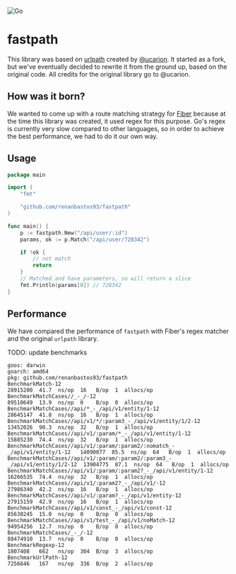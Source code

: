![Go](https://github.com/renanbastos93/fastpath/workflows/Go/badge.svg)

# fastpath
This library was based on [urlpath](https://github.com/ucarion/urlpath) created by [@ucarion](https://github.com/ucarion). It started as a fork, but we've eventually decided to rewrite it from the ground up, based on the original code. All credits for the original library go to @ucarion.

## How was it born?
We wanted to come up with a route matching strategy for [Fiber](https://gofiber.io/) because at the time this library was created, it used regex for this purpose. Go's regex is currently very slow compared to other languages, so in order to achieve the best performance, we had to do it our own way.

## Usage
```go 
package main

import (
    "fmt"

    "github.com/renanbastos93/fastpath"
)

func main() {
    p := fastpath.New("/api/user/:id")
    params, ok := p.Match("/api/user/728342")

    if !ok {
        // not match
        return
    }
    // Matched and have parameters, so will return a slice
    fmt.Println(params[0]) // 728342
}
```

## Performance
We have compared the performance of `fastpath` with Fiber's regex matcher and the original `urlpath` library.

TODO: update benchmarks

```
goos: darwin
goarch: amd64
pkg: github.com/renanbastos93/fastpath
BenchmarkMatch-12                                                           28915200  41.7  ns/op  16   B/op  1  allocs/op
BenchmarkMatchCases//_-_/-12                                                89510649  13.9  ns/op  0    B/op  0  allocs/op
BenchmarkMatchCases//api/*_-_/api/v1/entity/1-12                            28645147  41.8  ns/op  16   B/op  1  allocs/op
BenchmarkMatchCases//api/v1/*/:param3_-_/api/v1/entity/1/2-12               13452026  90.3  ns/op  32   B/op  1  allocs/op
BenchmarkMatchCases//api/v1/:param/*_-_/api/v1/entity/1-12                  15885230  74.4  ns/op  32   B/op  1  allocs/op
BenchmarkMatchCases//api/v1/:param/:param2/:nomatch_-_/api/v1/entity/1-12   14090077  85.5  ns/op  64   B/op  1  allocs/op
BenchmarkMatchCases//api/v1/:param/:param2/:param3_-_/api/v1/entity/1/2-12  13904775  87.1  ns/op  64   B/op  1  allocs/op
BenchmarkMatchCases//api/v1/:param/:param2?_-_/api/v1/entity/1-12           16266535  74.4  ns/op  32   B/op  1  allocs/op
BenchmarkMatchCases//api/v1/:param2?_-_/api/v1/-12                          27986340  42.2  ns/op  16   B/op  1  allocs/op
BenchmarkMatchCases//api/v1/:param?_-_/api/v1/entity-12                     27915159  42.9  ns/op  16   B/op  1  allocs/op
BenchmarkMatchCases//api/v1/const_-_/api/v1/const-12                        85630245  15.0  ns/op  0    B/op  0  allocs/op
BenchmarkMatchCases//api/v1/test_-_/api/v1/noMatch-12                       94954256  12.7  ns/op  0    B/op  0  allocs/op
BenchmarkMatchCases/_-_/-12                                                 88474910  13.7  ns/op  0    B/op  0  allocs/op
BenchmarkRegexp-12                                                          1807408   662   ns/op  304  B/op  3  allocs/op
BenchmarkUrlPath-12                                                         7256646   167   ns/op  336  B/op  2  allocs/op
```
